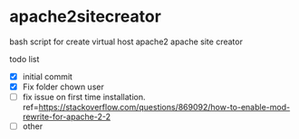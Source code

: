 # apache2sitecreator
bash script for create virtual host apache2
apache site creator

todo list

- [x] initial commit
- [x] Fix folder chown user
- [ ] fix issue on first time installation. ref=https://stackoverflow.com/questions/869092/how-to-enable-mod-rewrite-for-apache-2-2
- [ ] other
